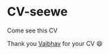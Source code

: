 # CV-seewe
Come see this CV

Thank you [Vaibhav](https://github.com/VaibhavAgarwalVA) for your CV :smile:
